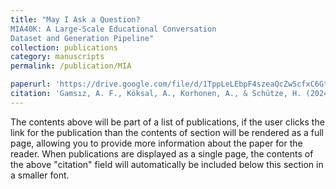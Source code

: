 ```yaml
---
title: "May I Ask a Question?
MIA40K: A Large-Scale Educational Conversation
Dataset and Generation Pipeline"
collection: publications
category: manuscripts
permalink: /publication/MIA

paperurl: 'https://drive.google.com/file/d/1TppLeLEbpF4szeaQcZw5cfxC6GtJq_WU/view?usp=sharing'
citation: 'Gamsız, A. F., Köksal, A., Korhonen, A., & Schütze, H. (2024). May I Ask a Question? MIA40K: A Large-Scale Educational Conversation Dataset and Generation Pipeline [Work in progress]'
---
```


The contents above will be part of a list of publications, if the user clicks the link for the publication than the contents of section will be rendered as a full page, allowing you to provide more information about the paper for the reader. When publications are displayed as a single page, the contents of the above "citation" field will automatically be included below this section in a smaller font.
